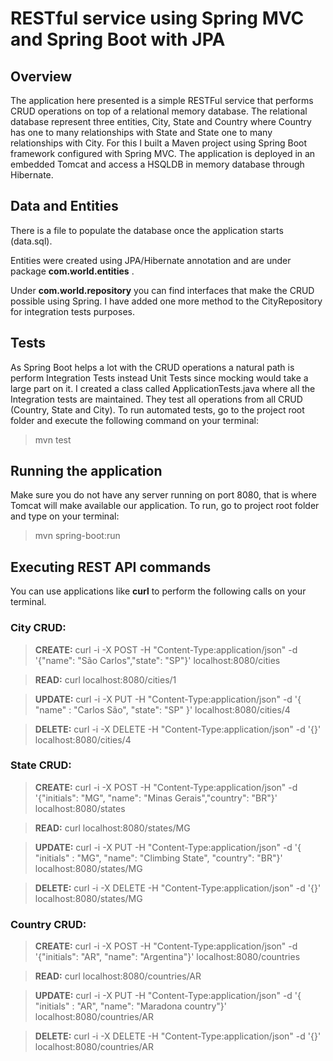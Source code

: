 # RESTful service using Spring MVC and Spring Boot with JPA

## Overview 

The application here presented is a simple RESTFul service that performs CRUD operations on top of a relational memory database.
The relational database represent three entities, City, State and Country where Country has one to many relationships with State and State one to many relationships with City.
For this I built a Maven project using Spring Boot framework configured with Spring MVC. The application is deployed in an embedded Tomcat and access a HSQLDB in memory database through Hibernate.

## Data and Entities

There is a file to populate the database once the application starts (data.sql).

Entities were created using JPA/Hibernate annotation and are under package **com.world.entities** .

Under **com.world.repository** you can find interfaces that make the CRUD possible using Spring. I have added one more method to the CityRepository for integration tests purposes.
 
## Tests

As Spring Boot helps a lot with the CRUD operations a natural path is perform Integration Tests instead Unit Tests since mocking would take a large part on it.
I created a class called ApplicationTests.java where all the Integration tests are maintained.
They test all operations from all CRUD (Country, State and City).
To run automated tests, go to the project root folder and execute the following command on your terminal:

> mvn test

## Running the application

Make sure you do not have any server running on port 8080, that is where Tomcat will make available our application. To run, go to project root folder and type on your terminal:

> mvn spring-boot:run

## Executing REST API commands

You can use applications like **curl** to perform the following calls on your terminal.

### City CRUD:

> **CREATE:** curl -i -X POST -H "Content-Type:application/json" -d '{"name": "São Carlos","state": "SP"}' localhost:8080/cities

> **READ:** curl localhost:8080/cities/1

> **UPDATE:** curl -i -X PUT -H "Content-Type:application/json" -d '{ "name" : "Carlos São", "state": "SP" }' localhost:8080/cities/4

> **DELETE:** curl -i -X DELETE -H "Content-Type:application/json" -d '{}' localhost:8080/cities/4

### State CRUD:

> **CREATE:** curl -i -X POST -H "Content-Type:application/json" -d '{"initials": "MG", "name": "Minas Gerais","country": "BR"}' localhost:8080/states

> **READ:** curl localhost:8080/states/MG

> **UPDATE:** curl -i -X PUT -H "Content-Type:application/json" -d '{ "initials" : "MG", "name": "Climbing State", "country": "BR"}' localhost:8080/states/MG

> **DELETE:** curl -i -X DELETE -H "Content-Type:application/json" -d '{}' localhost:8080/states/MG

### Country CRUD:

> **CREATE:** curl -i -X POST -H "Content-Type:application/json" -d '{"initials": "AR", "name": "Argentina"}' localhost:8080/countries

> **READ:** curl localhost:8080/countries/AR

> **UPDATE:** curl -i -X PUT -H "Content-Type:application/json" -d '{ "initials" : "AR", "name": "Maradona country"}' localhost:8080/countries/AR

> **DELETE:** curl -i -X DELETE -H "Content-Type:application/json" -d '{}' localhost:8080/countries/AR